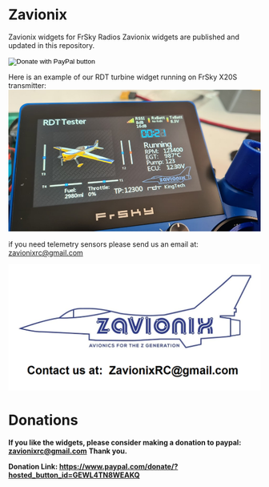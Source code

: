 # Zavionix
Zavionix widgets for FrSky Radios
Zavionix widgets are published and updated in this repository.


<form action="https://www.paypal.com/donate" method="post" target="_top">
<input type="hidden" name="hosted_button_id" value="GEWL4TN8WEAKQ" />
<input type="image" src="https://www.paypalobjects.com/en_US/IL/i/btn/btn_donateCC_LG.gif" border="0" name="submit" title="PayPal - The safer, easier way to pay online!" alt="Donate with PayPal button" />
<img alt="" border="0" src="https://www.paypal.com/en_IL/i/scr/pixel.gif" width="1" height="1" />
</form>

Here is an example of our RDT turbine widget running on FrSky X20S transmitter:
![Alt text](rdt.jpg?raw=true "Optional Title")

if you need telemetry sensors please send us an email at: zavionixrc@gmail.com

![Alt text](zavionixlogo.png?raw=true "Optional Title")


# Donations
**If you like the widgets, please consider making a donation to paypal: zavionixrc@gmail.com**
**Thank you.**

**Donation Link:
https://www.paypal.com/donate/?hosted_button_id=GEWL4TN8WEAKQ**

